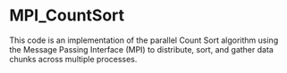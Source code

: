 # MPI_CountSort
This code is an implementation of the parallel Count Sort algorithm using the Message Passing Interface (MPI) to distribute, sort, and gather data chunks across multiple processes.
